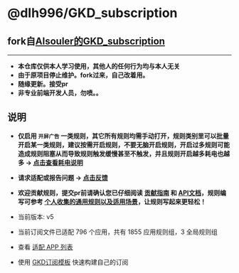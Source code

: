 # @dlh996/GKD_subscription
## fork自[AIsouler的GKD_subscription](https://github.com/AIsouler/GKD_subscription)

---
- **本仓库仅供本人学习使用，其他人的任何行为均与本人无关**
- **由于原项目停止维护。fork过来，自己改着用。**
- **随缘更新。接受pr**
- **非专业前端开发人员，勿喷。。**

## 说明

- **仅启用 `开屏广告` 一类规则，其它所有规则均需手动打开，规则类别里可以批量开启某一类规则，建议按需开启规则，不要无脑开启规则，开启过多规则可能造成规则阻塞从而导致规则触发缓慢甚至不触发，并且规则开启越多耗电也越多 -> [点击查看耗电说明](https://gkd.li/guide/faq#power)**

- **请求适配或报告问题 -> [点击反馈](https://github.com/dlh996/GKD_subscription/issues/new/choose)**

- **欢迎贡献规则，提交pr前请确认您已仔细阅读 [贡献指南](./CONTRIBUTING.md) 和 [API文档](https://gkd.li/api/)，规则编写可参考 [个人收集的通用规则以及适用场景](./Selectors.md)，让规则写起来更轻松！**

- 当前版本: v5

- 当前订阅文件已适配 796 个应用，共有 1855 应用规则组，3 全局规则组

- 查看 [适配 APP 列表](./dist/README.md)

- 使用 [GKD订阅模板](https://github.com/gkd-kit/subscription-template) 快速构建自己的订阅



